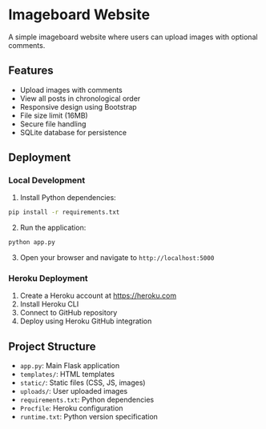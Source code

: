# Imageboard Website

A simple imageboard website where users can upload images with optional comments.

## Features
- Upload images with comments
- View all posts in chronological order
- Responsive design using Bootstrap
- File size limit (16MB)
- Secure file handling
- SQLite database for persistence

## Deployment

### Local Development
1. Install Python dependencies:
```bash
pip install -r requirements.txt
```

2. Run the application:
```bash
python app.py
```

3. Open your browser and navigate to `http://localhost:5000`

### Heroku Deployment
1. Create a Heroku account at https://heroku.com
2. Install Heroku CLI
3. Connect to GitHub repository
4. Deploy using Heroku GitHub integration

## Project Structure
- `app.py`: Main Flask application
- `templates/`: HTML templates
- `static/`: Static files (CSS, JS, images)
- `uploads/`: User uploaded images
- `requirements.txt`: Python dependencies
- `Procfile`: Heroku configuration
- `runtime.txt`: Python version specification
